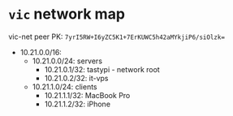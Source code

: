 # `vic` network map

vic-net peer PK: `7yrI5RW+I6yZC5K1+7ErKUWC5h42aMYkjiP6/siOlzk=`

- 10.21.0.0/16:
  - 10.21.0.0/24: servers
    - 10.21.0.1/32: tastypi - network root
    - 10.21.0.2/32: it-vps
  - 10.21.1.0/24: clients
    - 10.21.1.1/32: MacBook Pro
    - 10.21.1.2/32: iPhone

